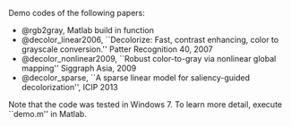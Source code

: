 Demo codes of the following papers:

* @rgb2gray, Matlab build in function
* @decolor_linear2006, ``Decolorize: Fast, contrast enhancing, color to grayscale conversion.'' Patter Recognition 40, 2007
* @decolor_nonlinear2009, ``Robust color-to-gray via nonlinear global mapping'' Siggraph Asia, 2009
* @decolor_sparse, ``A sparse linear model for saliency-guided decolorization'', ICIP 2013

Note that the code was tested in Windows 7. To learn more detail, execute ``demo.m'' in Matlab.
